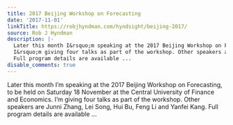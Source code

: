 ```yaml
---
title: 2017 Beijing Workshop on Forecasting
date: '2017-11-01'
linkTitle: https://robjhyndman.com/hyndsight/beijing-2017/
source: Rob J Hyndman
description: |-
  Later this month I&rsquo;m speaking at the 2017 Beijing Workshop on Forecasting, to be held on Saturday 18 November at the Central University of Finance and Economics.
  I&rsquo;m giving four talks as part of the workshop. Other speakers are Junni Zhang, Lei Song, Hui Bu, Feng Li and Yanfei Kang.
  Full program details are available ...
disable_comments: true
---
```

Later this month I&rsquo;m speaking at the 2017 Beijing Workshop on Forecasting, to be held on Saturday 18 November at the Central University of Finance and Economics.
I&rsquo;m giving four talks as part of the workshop. Other speakers are Junni Zhang, Lei Song, Hui Bu, Feng Li and Yanfei Kang.
Full program details are available ...